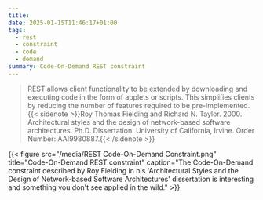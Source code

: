 ```yaml
---
title: 
date: 2025-01-15T11:46:17+01:00
tags:
  - rest
  - constraint
  - code
  - demand
summary: Code-On-Demand REST constraint
---
```

> REST allows client functionality to be extended by downloading and executing code in the form of applets or scripts. This simplifies clients by reducing the number of features required to be pre-implemented.{{< sidenote >}}Roy Thomas Fielding and Richard N. Taylor. 2000. Architectural styles and the design of network-based software architectures. Ph.D. Dissertation. University of California, Irvine. Order Number: AAI9980887.{{< /sidenote >}}

{{< figure src="/media/REST Code-On-Demand Constraint.png" title="Code-On-Demand REST constraint" caption="The Code-On-Demand constraint described by Roy Fielding in his 'Architectural Styles and the Design of Network-based Software Architectures' dissertation is interesting and something you don't see applied in the wild." >}}